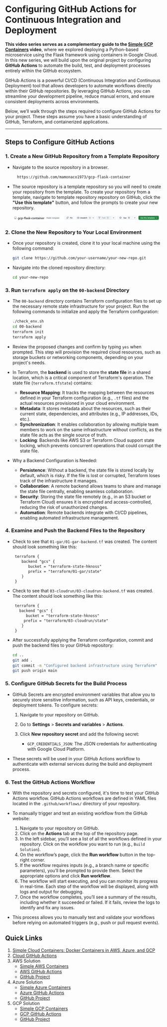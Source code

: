 # Configuring GitHub Actions for Continuous Integration and Deployment

**This video series serves as a complementary guide to the [Simple GCP Containers](https://youtu.be/9q0hXgSssPI) video**, where we explored deploying a Python-based microservice using the Flask framework using containers in Google Cloud. In this new series, we will build upon the original project by configuring **GitHub Actions** to automate the build, test, and deployment processes entirely within the GitHub ecosystem.

GitHub Actions is a powerful CI/CD (Continuous Integration and Continuous Deployment) tool that allows developers to automate workflows directly within their GitHub repositories. By leveraging GitHub Actions, you can streamline your development pipeline, reduce manual errors, and ensure consistent deployments across environments.

Below, we’ll walk through the steps required to configure GitHub Actions for your project. These steps assume you have a basic understanding of GitHub, Terraform, and containerized applications.

---

## Steps to Configure GitHub Actions

### 1. **Create a New GitHub Repository from a Template Repository**
   - Navigate to the source repository in a browser.

      ```bash
        https://github.com/mamonaco1973/gcp-flask-container
      ```

   - The source repository is a template repository so you will need to create your repository from the template. To create your repository from a template, navigate to template repository repository on GitHub, click the **"Use this template"** button, and follow the prompts to create your new repository.

      ![template](use_this_template.png) 

### 2. **Clone the New Repository to Your Local Environment**
   - Once your repository is created, clone it to your local machine using the following command:
     ```bash
     git clone https://github.com/your-username/your-new-repo.git
     ```
   - Navigate into the cloned repository directory:
     ```bash
     cd your-new-repo
     ```

### 3. **Run `terraform apply` on the `00-backend` Directory**
   - The `00-backend` directory contains Terraform configuration files to set up the necessary remote state infrastructure for your project. Run the following commands to initialize and apply the Terraform configuration:
     ```bash
     ./check_env.sh
     cd 00-backend
     terraform init
     terraform apply
     ```
   - Review the proposed changes and confirm by typing `yes` when prompted. This step will provision the required cloud resources, such as storage buckets or networking components, depending on your project's needs.
   - In Terraform, the **backend** is used to store the **state file** in a shared location, which is a critical component of Terraform's operation. The state file (`terraform.tfstate`) contains:

      - **Resource Mapping**: It tracks the mapping between the resources defined in your Terraform configuration (e.g., `.tf` files) and the actual resources provisioned in your cloud environment.
      - **Metadata**: It stores metadata about the resources, such as their current state, dependencies, and attributes (e.g., IP addresses, IDs, etc.).
      - **Synchronization**: It enables collaboration by allowing multiple team members to work on the same infrastructure without conflicts, as the state file acts as the single source of truth.
      - **Locking**: Backends like AWS S3 or Terraform Cloud support state locking, which prevents concurrent operations that could corrupt the state file.

  - Why a Backend Configuration is Needed:
      - **Persistence**: Without a backend, the state file is stored locally by default, which is risky. If the file is lost or corrupted, Terraform loses track of the infrastructure it manages.
      - **Collaboration**: A remote backend allows teams to share and manage the state file centrally, enabling seamless collaboration.
      - **Security**: Storing the state file remotely (e.g., in an S3 bucket or Terraform Cloud) ensures it is encrypted and access-controlled, reducing the risk of unauthorized changes.
      - **Automation**: Remote backends integrate with CI/CD pipelines, enabling automated infrastructure management.

### 4. **Examine and Push the Backend Files to the Repository**
   - Check to see that `01-gar/01-gar-backend.tf` was created. The content should look something like this:

     ```hcl
      terraform {
         backend "gcs" {
            bucket = "terraform-state-hknoss"
            prefix = "terraform/01-gar/state"
         }
      }
     ```
   - Check to see that `03-cloudrun/03-cloudrun-backend.tf` was created. The content should look something like this:

     ```hcl
      terraform {
        backend "gcs" {
           bucket = "terraform-state-hknoss"
          prefix = "terraform/03-cloudrun/state"
         }
      }
     ```

   - After successfully applying the Terraform configuration, commit and push the backend files to your GitHub repository:
     ```bash
     cd ..
     git add .
     git commit -m "Configured backend infrastructure using Terraform"
     git push origin main
     ```

### 5. **Configure GitHub Secrets for the Build Process**
   - GitHub Secrets are encrypted environment variables that allow you to securely store sensitive information, such as API keys, credentials, or deployment tokens. To configure secrets:
     1. Navigate to your repository on GitHub.
     2. Go to **Settings** > **Secrets and variables** > **Actions**.
     3. Click **New repository secret** and add the following secret:

         - `GCP_CREDENTIALS_JSON`: The JSON credentials for authenticating with Google Cloud Platform.

   - These secrets will be used in your GitHub Actions workflow to authenticate with external services during the build and deployment process.

### 6. **Test the GitHub Actions Workflow**
   - With the repository and secrets configured, it's time to test your GitHub Actions workflow. GitHub Actions workflows are defined in YAML files located in the `.github/workflows/` directory of your repository.
   - To manually trigger and test an existing workflow from the GitHub website:
     1. Navigate to your repository on GitHub.
     2. Click on the **Actions** tab at the top of the repository page.
     3. In the left sidebar, you’ll see a list of all the workflows defined in your repository. Click on the workflow you want to run (e.g., `Build Solution`).
     4. On the workflow’s page, click the **Run workflow** button in the top-right corner.
     5. If the workflow requires inputs (e.g., a branch name or specific parameters), you’ll be prompted to provide them. Select the appropriate options and click **Run workflow**.
     6. The workflow will start executing, and you can monitor its progress in real-time. Each step of the workflow will be displayed, along with logs and output for debugging.
     7. Once the workflow completes, you’ll see a summary of the results, including whether it succeeded or failed. If it fails, review the logs to identify and fix any issues.

   - This process allows you to manually test and validate your workflows before relying on automated triggers (e.g., push or pull request events).
   

## Quick Links

1. [Simple Cloud Containers: Docker Containers in AWS, Azure, and GCP](https://youtu.be/2BQB-OMAhH8)
2. [Cloud GitHub Actions](TBD)
3. AWS Solution
   - [Simple AWS Containers](https://youtu.be/hhtDigvwMwk)
   - [AWS GitHub Actions](TBD)
   - [GitHub Project](https://github.com/mamonaco1973/aws-flask-container/)
4. Azure Solution
   - [Simple Azure Containers](https://youtu.be/eogMQjbBvTo)
   - [Azure GitHub Actions](TBD)
   - [GitHub Project](https://github.com/mamonaco1973/azure-flask-container/)
5. GCP Solution
   - [Simple GCP Containers](https://youtu.be/9q0hXgSssPI)
   - [GCP GitHub Actions](TBD)
   - [GitHub Project](https://github.com/mamonaco1973/gcp-flask-container/)
